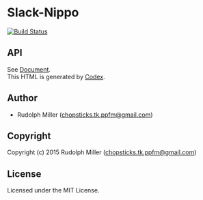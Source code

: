 # Slack-Nippo
[![Build Status](https://circleci.com/gh/Rudolph-Miller/slack-nippo.svg?style=shield)](https://circleci.com/gh/Rudolph-Miller/slack-nippo)

## API

See [Document](https://rudolph-miller.github.io/slack-nippo/overview.html).  
This HTML is generated by [Codex](https://github.com/CommonDoc/codex).


## Author

* Rudolph Miller (chopsticks.tk.ppfm@gmail.com)

## Copyright

Copyright (c) 2015 Rudolph Miller (chopsticks.tk.ppfm@gmail.com)

## License

Licensed under the MIT License.

